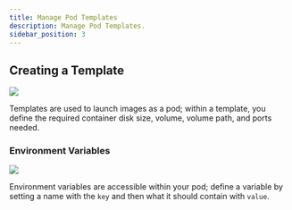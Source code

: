 ```yaml
---
title: Manage Pod Templates
description: Manage Pod Templates.
sidebar_position: 3
---
```


## Creating a Template

![](https://files.readme.io/8418b2b-image.png)

Templates are used to launch images as a pod; within a template, you define the required container disk size, volume, volume path, and ports needed.

### Environment Variables

![](https://files.readme.io/b7670dd-image.png)

Environment variables are accessible within your pod; define a variable by setting a name with the `key` and then what it should contain with `value`.
